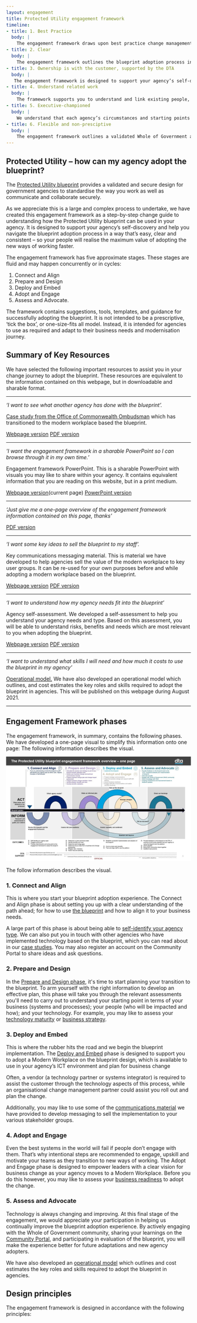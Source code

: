 ```yaml
---
layout: engagement
title: Protected Utility engagement framework
timeline:
- title: 1. Best Practice
  body: | 
    The engagement framework draws upon best practice change management, business analysis and technology implementation expertise.
- title: 2. Clear
  body: | 
    The engagement framework outlines the blueprint adoption process in a way that’s easy, clear and consistent – so your people can realise the maximum value of adopting the new ways of working faster.
- title: 3. Ownership is with the customer, supported by the DTA
  body: | 
   The engagement framework is designed to support your agency’s self-discovery, so you can use the engagement framework in your technology environment based on your agency’s objectives.  
- title: 4. Understand related work
  body: | 
    The framework supports you to understand and link existing people, process and technology initiatives to the engagement framework, so it’s aligned with your needs. 
- title: 5. Executive-championed
  body: | 
    We understand that each agency’s circumstances and starting points are different, so each phase in the engagement framework is flexible to enable you to navigate the process in line with your agency’s needs. 
- title: 6. Flexible and non-presciptive 
  body: | 
    The engagement framework outlines a validated Whole of Government approach that the DTA recommends for agencies to use.
---
```


## Protected Utility – how can my agency adopt the blueprint?

The [Protected Utility blueprint](/blueprint/index.html) provides a validated and secure design for government agencies to standardise the way you work as well as communicate and collaborate securely. 

As we appreciate this is a large and complex process to undertake, we have created this engagement framework as a step-by-step change guide to understanding how the Protected Utility blueprint can be used in your agency. It is designed to support your agency’s self-discovery and help you navigate the blueprint adoption process in a way that’s easy, clear and consistent – so your people will realise the maximum value of adopting the new ways of working faster. 

The engagement framework has five approximate stages. These stages are fluid and may happen concurrently or in cycles:
1. Connect and Align 
2. Prepare and Design
3. Deploy and Embed
4. Adopt and Engage
5. Assess and Advocate.

The framework contains suggestions, tools, templates, and guidance for successfully adopting the blueprint. It is not intended to be a prescriptive, ‘tick the box’, or one-size-fits all model. Instead, it is intended for agencies to use as required and adapt to their business needs and modernisation journey.

## Summary of Key Resources

We have selected the following important resources to assist you in your change journey to adopt the blueprint. These resources are equivalent to the information contained on this webpage, but in downloadable and sharable format.

---

*‘I want to see what another agency has done with the blueprint’.*

[Case study from the Office of Commonwealth Ombudsman](/program/engagement/case-studies.html) which has transitioned to the modern workplace based the blueprint. 

[Webpage version](/program/engagement/case-studies.html) [PDF version](/assets/files/pdf/DTA-Protected-Utility-Program-OCO-Case-Study.pdf) 

---

*'I want the engagement framework in a sharable PowerPoint so I can browse through it in my own time.’*

Engagement framework PowerPoint. 
This is a sharable PowerPoint with visuals you may like to share within your agency. It contains equivalent information that you are reading on this website, but in a print medium. 

[Webpage version](/program/engagement/engagement-framework.html)(current page) [PowerPoint version](/assets/files/ppt/DTA-Protected-Utility-blueprint-engagement-framework_FINAL.pptx)

---

*‘Just give me a one-page overview of the engagement framework information contained on this page, thanks’*

[PDF version](/assets/files/pdf/DTA-Protected-Utility-blueprint-engagement-framework_FINAL.pdf)

---

*‘I want some key ideas to sell the blueprint to my staff’.*

Key communications messaging material. 
This is material we have developed to help agencies sell the value of the modern workplace to key user groups. It can be re-used for your own purposes before and while adopting a modern workplace based on the blueprint. 

[Webpage version](/program/engagement/messaging.html) [PDF version](/assets/files/pdf/DTA-Protected-Utility-blueprint-key-messaging_FINAL.pdf) 

---

*‘I want to understand how my agency needs fit into the blueprint’*

Agency self-assessment. 
We developed a self-assessment to help you understand your agency needs and type. Based on this assessment, you will be able to understand risks, benefits and needs which are most relevant to you when adopting the blueprint. 

[Webpage version](/program/engagement/agencytype.html) [PDF version](/assets/files/pdf/) 

---

*‘I want to understand what skills I will need and how much it costs to use the blueprint in my agency’*

[Operational model.]() 
We have also developed an operational model which outlines, and cost estimates the key roles and skills required to adopt the blueprint in agencies. This will be published on this webpage during August 2021. 

---

## Engagement Framework phases

The engagement framework, in summary, contains the following phases. We have developed a one-page visual to simplify this information onto one page:
The following information describes the visual. 

![Engagement_model](/assets/images/engagement-framework-overview.jpg "Engagement model")

The follow information describes the visual.

### 1. Connect and Align

This is where you start your blueprint adoption experience. The Connect and Align phase is about setting you up with a clear understanding of the path ahead; for how to use [the blueprint](/blueprint/index.html) and how to align it to your business needs.

A large part of this phase is about being able to [self-identify your agency type](/program/engagement/assess-and-advocate.html). We can also put you in touch with other agencies who have implemented technology based on the blueprint, which you can read about in our [case studies](/engagement/case-studies.html). You may also register an account on the Community Portal to share ideas and ask questions. 

### 2. Prepare and Design

In the [Prepare and Design phase](/program/engagement/prepare-and-design.html), it's time to start planning your transition to the blueprint. To arm yourself with the right information to develop an effective plan, this phase will take you through the relevant assessments you'll need to carry out to understand your starting point in terms of your business (systems and processes); your people (who will be impacted and how); and your technology. For example, you may like to assess your [technology maturity](/assets/files/pdf/DTA-PUB-Technology-Maturity-Assessment-Toolkit-vFINAL.pdf) or [business strategy]().

### 3. Deploy and Embed

This is where the rubber hits the road and we begin the blueprint implementation. The [Deploy and Embed](/program/engagement/deploy-and-embed.html) phase is designed to support you to adopt a Modern Workplace on the blueprint design, which is available to use in your agency’s ICT environment and plan for business change

Often, a vendor (a technology partner or systems integrator) is required to assist the customer through the technology aspects of this process, while an organisational change management partner could assist you roll out and plan the change. 

Additionally, you may like to use some of the [communications material]() we have provided to develop messaging to sell the implementation to your various stakeholder groups.

### 4. Adopt and Engage

Even the best systems in the world will fail if people don’t engage with them. That’s why intentional steps are recommended to engage, upskill and motivate your teams as they transition to new ways of working. The Adopt and Engage phase is designed to empower leaders with a clear vision for business change as your agency moves to a Modern Workplace. Before you do this however, you may like to assess your [business readiness](/assets/files/pdf/DTA-PUB-Business-Readiness-Assessment-Toolkit_vFINAL.pdf) to adopt the change. 

### 5. Assess and Advocate

Technology is always changing and improving. At this final stage of the engagement, we would appreciate your participation in helping us continually improve the blueprint adoption experience. By actively engaging with the Whole of Government community, sharing your learnings on the [Community Portal](https://community.desktop.gov.au/), and participating in evaluation of the blueprint, you will make the experience better for future adaptations and new agency adopters. 

We have also developed an [operational model]() which outlines and cost estimates the key roles and skills required to adopt the blueprint in agencies.

## Design principles

The engagement framework is designed in accordance with the following principles: